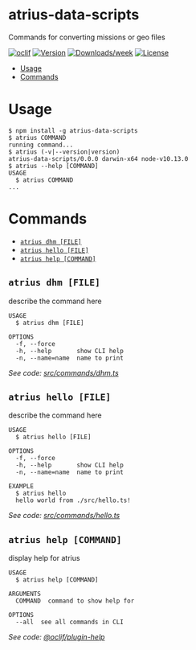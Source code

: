 atrius-data-scripts
===================

Commands for converting missions or geo files

[![oclif](https://img.shields.io/badge/cli-oclif-brightgreen.svg)](https://oclif.io)
[![Version](https://img.shields.io/npm/v/atrius-data-scripts.svg)](https://npmjs.org/package/atrius-data-scripts)
[![Downloads/week](https://img.shields.io/npm/dw/atrius-data-scripts.svg)](https://npmjs.org/package/atrius-data-scripts)
[![License](https://img.shields.io/npm/l/atrius-data-scripts.svg)](https://github.com/gdecoux/atrius-data-scripts/blob/master/package.json)

<!-- toc -->
* [Usage](#usage)
* [Commands](#commands)
<!-- tocstop -->
# Usage
<!-- usage -->
```sh-session
$ npm install -g atrius-data-scripts
$ atrius COMMAND
running command...
$ atrius (-v|--version|version)
atrius-data-scripts/0.0.0 darwin-x64 node-v10.13.0
$ atrius --help [COMMAND]
USAGE
  $ atrius COMMAND
...
```
<!-- usagestop -->
# Commands
<!-- commands -->
* [`atrius dhm [FILE]`](#atrius-dhm-file)
* [`atrius hello [FILE]`](#atrius-hello-file)
* [`atrius help [COMMAND]`](#atrius-help-command)

## `atrius dhm [FILE]`

describe the command here

```
USAGE
  $ atrius dhm [FILE]

OPTIONS
  -f, --force
  -h, --help       show CLI help
  -n, --name=name  name to print
```

_See code: [src/commands/dhm.ts](https://github.com/gdecoux/atrius-data-scripts/blob/v0.0.0/src/commands/dhm.ts)_

## `atrius hello [FILE]`

describe the command here

```
USAGE
  $ atrius hello [FILE]

OPTIONS
  -f, --force
  -h, --help       show CLI help
  -n, --name=name  name to print

EXAMPLE
  $ atrius hello
  hello world from ./src/hello.ts!
```

_See code: [src/commands/hello.ts](https://github.com/gdecoux/atrius-data-scripts/blob/v0.0.0/src/commands/hello.ts)_

## `atrius help [COMMAND]`

display help for atrius

```
USAGE
  $ atrius help [COMMAND]

ARGUMENTS
  COMMAND  command to show help for

OPTIONS
  --all  see all commands in CLI
```

_See code: [@oclif/plugin-help](https://github.com/oclif/plugin-help/blob/v2.1.4/src/commands/help.ts)_
<!-- commandsstop -->
